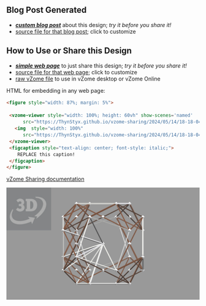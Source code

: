 
## Blog Post Generated

 - [***custom blog post***](<https://ThynStyx.github.io/vzome-sharing/2024/05/14/JK-Twelve-Edge-Transformation-18-18-04.html>) about this design; *try it before you share it!*
 - [source file for that blog post](<https://github.com/ThynStyx/vzome-sharing/edit/main/_posts/2024-05-14-JK-Twelve-Edge-Transformation-18-18-04.md>); click to customize
 


## How to Use or Share this Design

 - [***simple web page***](<https://ThynStyx.github.io/vzome-sharing/2024/05/14/18-18-04-JK-Twelve-Edge-Transformation/>) to just share this design; *try it before you share it!*
 - [source file for that web page](<https://github.com/ThynStyx/vzome-sharing/edit/main/2024/05/14/18-18-04-JK-Twelve-Edge-Transformation/index.md>); click to customize
 - [raw vZome file](<https://raw.githubusercontent.com/ThynStyx/vzome-sharing/main/2024/05/14/18-18-04-JK-Twelve-Edge-Transformation/JK-Twelve-Edge-Transformation.vZome>) to use in vZome desktop or vZome Online
 
 HTML for embedding in any web page:
 ```html
<figure style="width: 87%; margin: 5%">
  
  <vzome-viewer style="width: 100%; height: 60vh" show-scenes='named'
       src="https://ThynStyx.github.io/vzome-sharing/2024/05/14/18-18-04-JK-Twelve-Edge-Transformation/JK-Twelve-Edge-Transformation.vZome" >
    <img  style="width: 100%"
       src="https://ThynStyx.github.io/vzome-sharing/2024/05/14/18-18-04-JK-Twelve-Edge-Transformation/JK-Twelve-Edge-Transformation.png" >
  </vzome-viewer>
  <figcaption style="text-align: center; font-style: italic;">
     REPLACE this caption!
  </figcaption>
</figure>

 ```

[vZome Sharing documentation](https://vzome.github.io/vzome/sharing.html#how-it-works)

![Image](<JK-Twelve-Edge-Transformation.png>)

